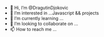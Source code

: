 - 👋 Hi, I’m @DragutinDjokovic
- 👀 I’m interested in ...Javascript && projects
- 🌱 I’m currently learning ...
- 💞️ I’m looking to collaborate on ...
- 📫 How to reach me ...

<!---
DragutinDjokovic/DragutinDjokovic is a ✨ special ✨ repository because its `README.md` (this file) appears on your GitHub profile.
You can click the Preview link to take a look at your changes.
--->
